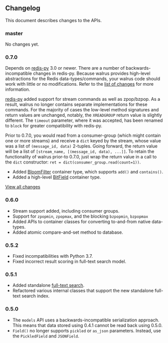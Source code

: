 ## Changelog

This document describes changes to the APIs.

### master

No changes yet.

### 0.7.0

Depends on [redis-py](https://github.com/andymccurdy/redis-py) 3.0 or newer.
There are a number of backwards-incompatible changes in redis-py. Because
walrus provides high-level abstractions for the Redis data-types/commands, your
walrus code should work with little or no modifications. Refer to the [list of changes](https://github.com/andymccurdy/redis-py#upgrading-from-redis-py-2x-to-30)
for more information.

[redis-py](https://github.com/andymccurdy/redis-py) added support for stream
commands as well as zpop/bzpop. As a result, walrus no longer contains separate
implementations for these commands. For the majority of cases the low-level
method signatures and return values are unchanged, notably, the `XREADGROUP`
return value is slightly different. The `timeout` parameter, where it was
accepted, has been renamed to `block` for greater compatibility with redis-py.

Prior to 0.7.0, you would read from a consumer-group (which might contain one
or more streams) and receive a `dict` keyed by the stream, whose value was a
list of `(message_id, data)` 2-tuples. Going forward, the return value will be
a list of `[stream_name, [(message_id, data), ...]]`. To retain the
functionality of walrus prior-to 0.7.0, just wrap the return value in a call to
the `dict` constructor: `ret = dict(consumer_group.read(count=1))`.

* Added [BloomFilter](https://walrus.readthedocs.io/en/latest/api.html#walrus.Database.bloom_filter)
  container type, which supports `add()` and `contains()`.
* Added a high-level [BitField](https://walrus.readthedocs.io/en/latest/api.html#walrus.BitField)
  container type.

[View all changes](https://github.com/coleifer/walrus/compare/0.6.4...0.7.0)

### 0.6.0

* Stream support added, including consumer groups.
* Support for `zpopmin`, `zpopmax`, and the blocking `bzpopmin`, `bzpopmax`
* Added APIs to container classes for converting to-and-from native data-types.
* Added atomic compare-and-set method to database.

### 0.5.2

* Fixed incompatibilities with Python 3.7.
* Fixed incorrect result scoring in full-text search model.

### 0.5.1

* Added standalone [full-text search](https://walrus.readthedocs.io/en/latest/full-text-search.html).
* Refactored various internal classes that support the new standalone full-text
  search index.

### 0.5.0

* The `models` API uses a backwards-incompatible serialization approach. This
  means that data stored using 0.4.1 cannot be read back using 0.5.0.
* `Field()` no longer supports `pickled` or `as_json` parameters. Instead, use
  the `PickledField` and `JSONField`.
